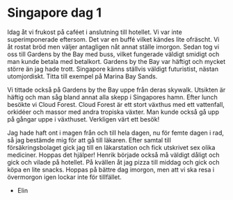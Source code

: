 # Singapore dag 1

Idag åt vi frukost på caféet i anslutning till hotellet. Vi var inte superimponerade eftersom. Det var en buffé vilket kändes lite ofräscht. Vi åt rostat bröd men väljer antagligen nåt annat ställe imorgon. Sedan tog vi oss till Gardens by the Bay med buss, vilket fungerade väldigt smidigt och man kunde betala med betalkort. Gardens by the Bay var häftigt och mycket större än jag hade trott. Singapore känns ställvis väldigt futuristist, nästan utomjordiskt. Titta till exempel på Marina Bay Sands. 

Vi tittade också på Gardens by the Bay uppe från deras skywalk. Utsikten är häftig och man såg bland annat alla skepp i Singapores hamn. Efter lunch besökte vi Cloud Forest. Cloud Forest är ett stort växthus med ett vattenfall, orkidéer och massor med andra tropiska växter. Man kunde också gå upp på gångar uppe i växthuset. Verkligen värt ett besök!

Jag hade haft ont i magen från och till hela dagen, nu för femte dagen i rad, så jag bestämde mig för att gå till läkaren. Efter samtal till försäkringsbolaget gick jag till en läkarstation och fick utskrivet sex olika mediciner. Hoppas det hjälper! Henrik började också må väldigt dåligt och gick och vilade på hotellet. På kvällen åt jag pizza till middag och gick och köpa en lite snacks. Hoppas på bättre dag imorgon, men att vi ska resa i övermorgon igen lockar inte för tillfället. 

- Elin
